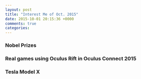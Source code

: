 ```yaml
---
layout: post
title: "Interest Me of Oct. 2015"
date: 2015-10-01 20:15:36 +0000
comments: true
categories: 
---
```



### Nobel Prizes


### Real games using Oculus Rift in Oculus Connect 2015


### Tesla Model X 
